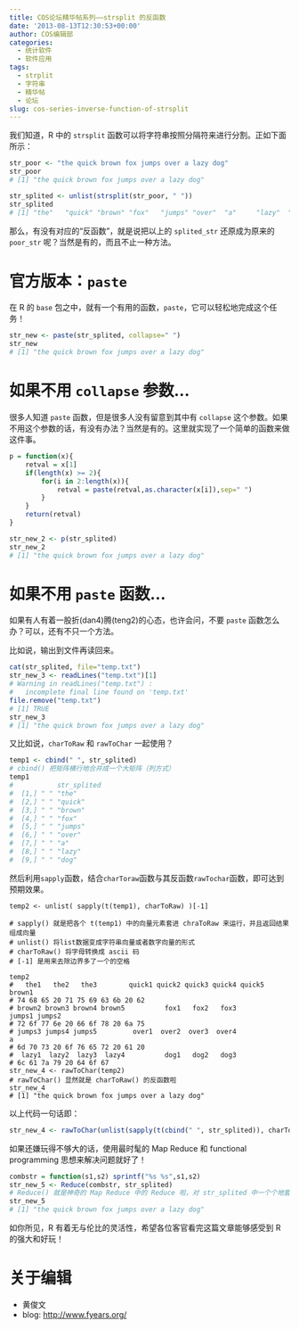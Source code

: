 ```yaml
---
title: COS论坛精华帖系列——strsplit 的反函数
date: '2013-08-13T12:30:53+00:00'
author: COS编辑部
categories:
  - 统计软件
  - 软件应用
tags:
  - strplit
  - 字符串
  - 精华帖
  - 论坛
slug: cos-series-inverse-function-of-strsplit
---
```


我们知道，R 中的 `strsplit` 函数可以将字符串按照分隔符来进行分割。正如下面所示：

```r
str_poor <- "the quick brown fox jumps over a lazy dog"
str_poor
# [1] "the quick brown fox jumps over a lazy dog"

str_splited <- unlist(strsplit(str_poor, " "))
str_splited
# [1] "the"   "quick" "brown" "fox"   "jumps" "over"  "a"     "lazy"  "dog"
```

那么，有没有对应的“反函数”，就是说把以上的 `splited_str` 还原成为原来的 `poor_str` 呢？当然是有的，而且不止一种方法。  <!--more-->

# 官方版本：`paste`

在 R 的 `base` 包之中，就有一个有用的函数，`paste`，它可以轻松地完成这个任务！

```r
str_new <- paste(str_splited, collapse=" ")
str_new
# [1] "the quick brown fox jumps over a lazy dog"
```

# 如果不用 `collapse` 参数… 

很多人知道 `paste` 函数，但是很多人没有留意到其中有 `collapse` 这个参数。如果不用这个参数的话，有没有办法？当然是有的。这里就实现了一个简单的函数来做这件事。

```r
p = function(x){
    retval = x[1]
    if(length(x) >= 2){
        for(i in 2:length(x)){
            retval = paste(retval,as.character(x[i]),sep=" ")
        }
    }
    return(retval)
}

str_new_2 <- p(str_splited)
str_new_2
# [1] "the quick brown fox jumps over a lazy dog"
```

# 如果不用 `paste` 函数… 

如果有人有着一股折(dan4)腾(teng2)的心态，也许会问，不要 `paste` 函数怎么办？可以，还有不只一个方法。

比如说，输出到文件再读回来。

```r
cat(str_splited, file="temp.txt")
str_new_3 <- readLines("temp.txt")[1]
# Warning in readLines("temp.txt") :
#   incomplete final line found on 'temp.txt'
file.remove("temp.txt")
# [1] TRUE
str_new_3
# [1] "the quick brown fox jumps over a lazy dog"
```

又比如说，`charToRaw` 和 `rawToChar` 一起使用？

```r
temp1 <- cbind(" ", str_splited)
# cbind() 把矩阵横行地合并成一个大矩阵（列方式）
temp1
#           str_splited
#  [1,] " " "the"      
#  [2,] " " "quick"    
#  [3,] " " "brown"    
#  [4,] " " "fox"      
#  [5,] " " "jumps"    
#  [6,] " " "over"     
#  [7,] " " "a"        
#  [8,] " " "lazy"     
#  [9,] " " "dog"
```

然后利用`sapply`函数，结合`charToraw`函数与其反函数`rawTochar`函数，即可达到预期效果。

```
temp2 <- unlist( sapply(t(temp1), charToRaw) )[-1]

# sapply() 就是把各个 t(temp1) 中的向量元素套进 chraToRaw 来运行，并且返回结果组成向量
# unlist() 将list数据变成字符串向量或者数字向量的形式
# charToRaw() 将字母转换成 ascii 码
# [-1] 是用来去除边界多了一个的空格

temp2
#   the1   the2   the3        quick1 quick2 quick3 quick4 quick5        brown1 
# 74 68 65 20 71 75 69 63 6b 20 62 
# brown2 brown3 brown4 brown5          fox1   fox2   fox3        jumps1 jumps2 
# 72 6f 77 6e 20 66 6f 78 20 6a 75 
# jumps3 jumps4 jumps5         over1  over2  over3  over4             a        
# 6d 70 73 20 6f 76 65 72 20 61 20 
#  lazy1  lazy2  lazy3  lazy4          dog1   dog2   dog3 
# 6c 61 7a 79 20 64 6f 67 
str_new_4 <- rawToChar(temp2)
# rawToChar() 显然就是 charToRaw() 的反函数啦
str_new_4
# [1] "the quick brown fox jumps over a lazy dog"
```

以上代码一句话即：

```r
str_new_4 <- rawToChar(unlist(sapply(t(cbind(" ", str_splited)), charToRaw))[-1])
```

如果还嫌玩得不够大的话，使用最时髦的 Map Reduce 和 functional programming 思想来解决问题就好了！

```r
combstr = function(s1,s2) sprintf("%s %s",s1,s2)
str_new_5 <- Reduce(combstr, str_splited)
# Reduce() 就是神奇的 Map Reduce 中的 Reduce 啦，对 str_splited 中一个个地套上 combstr()！
str_new_5
# [1] "the quick brown fox jumps over a lazy dog"
```

如你所见，R 有着无与伦比的灵活性，希望各位客官看完这篇文章能够感受到 R 的强大和好玩！

# 关于编辑

* 黄俊文
* blog: <http://www.fyears.org/>
